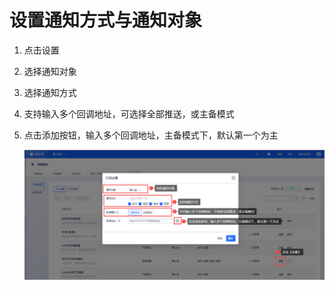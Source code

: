 # 设置通知方式与通知对象
1. 点击设置
2. 选择通知对象
3. 选择通知方式
4. 支持输入多个回调地址，可选择全部推送，或主备模式
5. 点击添加按钮，输入多个回调地址，主备模式下，默认第一个为主

   ![Image text](images/设置通知方式与通知对象.PNG)
